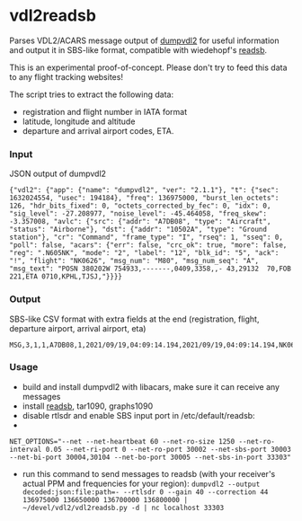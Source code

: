 
# vdl2readsb

Parses VDL2/ACARS message output of [dumpvdl2](https://github.com/szpajder/dumpvdl2) for useful information and output it in SBS-like format, compatible with wiedehopf's [readsb](https://github.com/wiedehopf/readsb).

This is an experimental proof-of-concept. Please don't try to feed this data to any flight tracking websites!

The script tries to extract the following data:
 - registration and flight number in IATA format
 - latitude, longitude and altitude
 - departure and arrival airport codes, ETA.

### Input
JSON output of dumpvdl2

    {"vdl2": {"app": {"name": "dumpvdl2", "ver": "2.1.1"}, "t": {"sec": 1632024554, "usec": 194184}, "freq": 136975000, "burst_len_octets": 126, "hdr_bits_fixed": 0, "octets_corrected_by_fec": 0, "idx": 0, "sig_level": -27.208977, "noise_level": -45.464058, "freq_skew": -3.357008, "avlc": {"src": {"addr": "A7DB08", "type": "Aircraft", "status": "Airborne"}, "dst": {"addr": "10502A", "type": "Ground station"}, "cr": "Command", "frame_type": "I", "rseq": 1, "sseq": 0, "poll": false, "acars": {"err": false, "crc_ok": true, "more": false, "reg": ".N605NK", "mode": "2", "label": "12", "blk_id": "5", "ack": "!", "flight": "NK0626", "msg_num": "M80", "msg_num_seq": "A", "msg_text": "POSN 380202W 754933,-------,0409,3358,,- 43,29132  70,FOB  221,ETA 0710,KPHL,TJSJ,"}}}}

### Output
SBS-like CSV format with extra fields at the end (registration, flight, departure airport, arrival airport, eta)

    MSG,3,1,1,A7DB08,1,2021/09/19,04:09:14.194,2021/09/19,04:09:14.194,NK0626,,,,38.03389,-75.82583,,,,,,0,N605NK,NK0626,KPHL,TJSJ,0710

### Usage
- build and install dumpvdl2 with libacars, make sure it can receive any messages
- install [readsb](https://github.com/wiedehopf/readsb), tar1090, graphs1090
- disable rtlsdr and enable SBS input port in /etc/default/readsb:
- 
```NET_OPTIONS="--net --net-heartbeat 60 --net-ro-size 1250 --net-ro-interval 0.05 --net-ri-port 0 --net-ro-port 30002 --net-sbs-port 30003 --net-bi-port 30004,30104 --net-bo-port 30005 --net-sbs-in-port 33303"```
- run this command to send messages to readsb (with your receiver's actual PPM and frequencies for your region):
    ```dumpvdl2 --output decoded:json:file:path=- --rtlsdr 0 --gain 40 --correction 44 136975000 136650000 136700000 136800000 | ~/devel/vdl2/vdl2readsb.py -d | nc localhost 33303```
